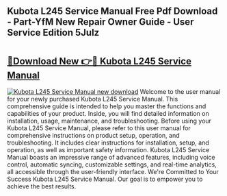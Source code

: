 ## Kubota L245 Service Manual Free Pdf Download - Part-YfM New Repair Owner Guide - User Service Edition 5Julz

# <h2><a href="http://bc95209.oget.top/?id=Kubota+L245+Service+Manual">🔗Download New 👉🔴 Kubota L245 Service Manual</a></h2>

[![Kubota L245 Service Manual new download](https://i.imgur.com/5g1atiW.png)](http://bc95209.oget.top/?id=Kubota+L245+Service+Manual)
Welcome to the user manual for your newly purchased Kubota L245 Service Manual. This comprehensive guide is intended to help you master the functions and capabilities of your product. Inside, you will find detailed information on installation, usage, maintenance, and troubleshooting. Before using your Kubota L245 Service Manual, please refer to this user manual for comprehensive instructions on product setup, operation, and troubleshooting. It includes clear instructions for installation, setup, and operation, as well as important safety information. Kubota L245 Service Manual boasts an impressive range of advanced features, including voice control, automatic syncing, customizable settings, and real-time analytics, all accessible through the user-friendly interface. We're Committed to Your Success Kubota L245 Service Manual. Our goal is to empower you to achieve the best results.
